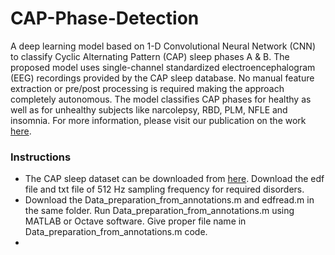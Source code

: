 # CAP-Phase-Detection

A deep learning model based on 1-D Convolutional Neural Network (CNN) to classify Cyclic Alternating Pattern (CAP) sleep phases A & B.
The proposed model uses single-channel standardized electroencephalogram (EEG) recordings provided by the CAP sleep database.
No manual feature extraction or pre/post processing is required making the approach completely autonomous. 
The model classifies CAP phases for healthy as well as for unhealthy subjects like narcolepsy, RBD, PLM, NFLE and insomnia.
For more information, please visit our publication on the work [here](https://doi.org/10.1016/j.compbiomed.2022.105594).


### Instructions

* The CAP sleep dataset can be downloaded from [here](https://physionet.org/content/capslpdb/1.0.0/). Download the edf file and txt file of 512 Hz sampling frequency for required disorders.
* Download the Data_preparation_from_annotations.m and edfread.m in the same folder. Run Data_preparation_from_annotations.m using MATLAB or Octave software. Give proper file name in Data_preparation_from_annotations.m code. 
* 
